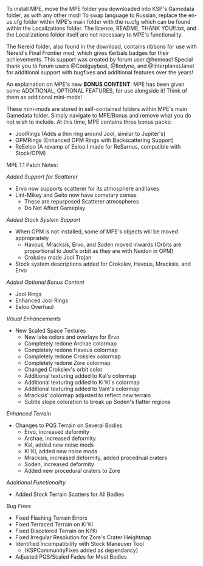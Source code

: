 To install MPE, move the MPE folder you downloaded into KSP's Gamedata folder, as with any other mod!
To swap language to Russian, replace the en-us.cfg folder within MPE's main folder with the ru.cfg which can be found within the Localizations folder.
The license, README, THANK YOU!!.txt, and the Localizations folder itself are not necessary to MPE's functionality.

The Nereid folder, also found in the download, contains ribbons for use with Nereid's Final Frontier mod, which gives Kerbals badges for their achievements. This support was created by forum user @hemeac!
Special thank you to forum users @Coolguybest, @IIodyne, and @InterplanetJanet for additional support with bugfixes and additional features over the years!



An explaination on MPE's new **BONUS CONTENT**:
MPE has been given some ADDITIONAL, OPTIONAL FEATURES, for use alongside it!
Think of them as additional mini-mods!

These mini-mods are stored in self-contained folders within MPE's main Gamedata folder.
Simply navigate to MPE/Bonus and remove what you do not wish to include.
At this time, MPE contains three bonus packs:
- JoolRings (Adds a thin ring around Jool, similar to Jupiter's)
- OPMRings (Enhanced OPM Rings with Backscattering Support)
- ReEeloo (A revamp of Eeloo I made for ReSarnus, compatible with Stock/OPM)



MPE 1.1 Patch Notes:

*Added Support for Scatterer*
 - Ervo now supports scatterer for its atmosphere and lakes
 - Lint-Mikey and Geito now have cometary comas
   - These are repurposed Scatterer atmospheres 
   - Do Not Affect Gameplay

*Added Stock System Support*
 - When OPM is not installed, some of MPE's objects will be moved appropriately
   - Havous, Mracksis, Ervo, and Soden moved inwards
     (Orbits are proportional to Jool's orbit as they are with Neidon in OPM)
   - Crokslev made Jool Trojan
 - Stock system descriptions added for Crokslev, Havous, Mracksis, and Ervo

*Added Optional Bonus Content*
 - Jool Rings
 - Enhanced Jool Rings
 - Eeloo Overhaul

*Visual Enhancements*
 - New Scaled Space Textures
   - New lake colors and overlays for Ervo
   - Completely redone Archae colormap
   - Completely redone Havous colormap
   - Completely redone Crokslev colormap
   - Completely redone Zore colormap
   - Changed Crokslev's orbit color
   - Additional texturing added to Kal's colormap
   - Additional texturing added to Ki'Ki's colormap
   - Additional texturing added to Vant's colormap
   - Mracksis' colormap adjusted to reflect new terrain
   - Subtle slope coloration to break up Soden's flatter regions

*Enhanced Terrain*
 - Changes to PQS Terrain on Several Bodies
   - Ervo, increased deformity
   - Archae, increased deformity
   - Kal, added new noise mods
   - Ki'Ki, added new noise mods
   - Mracksis, increased deformity, added procedrual craters
   - Soden, increased deformity
   - Added new procedural craters to Zore

*Additional Functionality*
 - Added Stock Terrain Scatters for All Bodies

*Bug Fixes*
 - Fixed Flashing Terrain Errors
 - Fixed Terraced Terrain on Ki'Ki
 - Fixed Discolored Terrain on Ki'Ki
 - Fixed Irregular Resolution for Zore's Crater Heightmap
 - Identified Incompatibility with Stock Maneuver Tool 
   - (KSPCommunityFixes added as dependancy)
 - Adjusted PQS/Scaled Fades for Most Bodies
